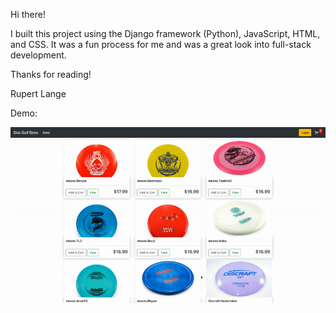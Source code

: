 Hi there!

I built this project using the Django framework (Python), JavaScript, HTML, and CSS.
It was a fun process for me and was a great look into full-stack development.

Thanks for reading!

Rupert Lange

Demo:

![Demo](ecommercedemo.gif)
